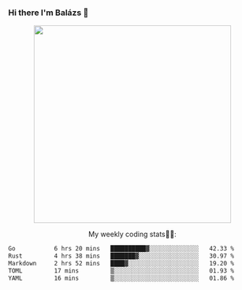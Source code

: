 ### Hi there I'm Balázs 👋
  
<p align="center">
  <img width="400" src="https://github-readme-stats.vercel.app/api/top-langs/?username=bkutasi&size_weight=0.5&count_weight=0.5&hide=jupyter%20notebook&layout=compact&theme=tokyonight">
</p>
<p align="center">
My weekly coding stats👨‍💻:
</p>
<!--START_SECTION:waka-->

```txt
Go           6 hrs 20 mins   ██████████▓░░░░░░░░░░░░░░   42.33 %
Rust         4 hrs 38 mins   ███████▓░░░░░░░░░░░░░░░░░   30.97 %
Markdown     2 hrs 52 mins   ████▓░░░░░░░░░░░░░░░░░░░░   19.20 %
TOML         17 mins         ▒░░░░░░░░░░░░░░░░░░░░░░░░   01.93 %
YAML         16 mins         ▒░░░░░░░░░░░░░░░░░░░░░░░░   01.86 %
```

<!--END_SECTION:waka-->



<!--
**bkutasi/bkutasi** is a ✨ _special_ ✨ repository because its `README.md` (this file) appears on your GitHub profile.

Here are some ideas to get you started:

- 🔭 I’m currently working on ...
- 🌱 I’m currently learning ...
- 👯 I’m looking to collaborate on ...
- 🤔 I’m looking for help with ...
- 💬 Ask me about ...
- 📫 How to reach me: ...
- 😄 Pronouns: ...
- ⚡ Fun fact: ...
-->
